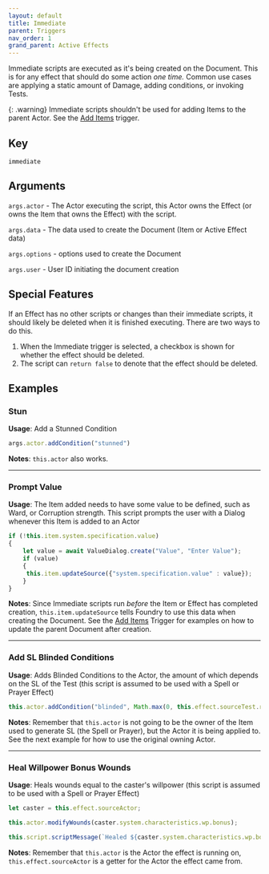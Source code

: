```yaml
---
layout: default
title: Immediate
parent: Triggers
nav_order: 1
grand_parent: Active Effects
---
```

Immediate scripts are executed as it's being created on the Document. This is for any effect that should do some action *one time.* Common use cases are applying a static amount of Damage, adding conditions, or invoking Tests.

{: .warning}
Immediate scripts shouldn't be used for adding Items to the parent Actor. See the [Add Items](./addItems.md) trigger.

## Key
`immediate`

## Arguments 

`args.actor` - The Actor executing the script, this Actor owns the Effect (or owns the Item that owns the Effect) with the script. 

`args.data` - The data used to create the Document (Item or Active Effect data)

`args.options` - options used to create the Document

`args.user` - User ID initiating the document creation

## Special Features

If an Effect has no other scripts or changes than their immediate scripts, it should likely be deleted when it is finished executing. There are two ways to do this. 

1. When the Immediate trigger is selected, a checkbox is shown for whether the effect should be deleted. 
2. The script can `return false` to denote that the effect should be deleted. 

## Examples

### Stun

**Usage**: Add a Stunned Condition

```js
args.actor.addCondition("stunned")
```

**Notes**: `this.actor` also works.

---

### Prompt Value

**Usage**: The Item added needs to have some value to be defined, such as Ward, or Corruption strength. This script prompts the user with a Dialog whenever this Item is added to an Actor

```js
if (!this.item.system.specification.value)
{
    let value = await ValueDialog.create("Value", "Enter Value");
    if (value)
    {
     this.item.updateSource({"system.specification.value" : value});
    }
}
```

**Notes**: Since Immediate scripts run *before* the Item or Effect has completed creation, `this.item.updateSource` tells Foundry to use this data when creating the Document. See the [Add Items](./addItems.md) Trigger for examples on how to update the parent Document after creation. 

---

### Add SL Blinded Conditions

**Usage**: Adds Blinded Conditions to the Actor, the amount of which depends on the SL of the Test (this script is assumed to be used with a Spell or Prayer Effect)

```js
this.actor.addCondition("blinded", Math.max(0, this.effect.sourceTest.result.SL))
```

**Notes**: Remember that `this.actor` is not going to be the owner of the Item used to generate SL (the Spell or Prayer), but the Actor it is being applied to. See the next example for how to use the original owning Actor. 

---

### Heal Willpower Bonus Wounds

**Usage**: Heals wounds equal to the caster's willpower (this script is assumed to be used with a Spell or Prayer Effect)

```js
let caster = this.effect.sourceActor;

this.actor.modifyWounds(caster.system.characteristics.wp.bonus);

this.script.scriptMessage(`Healed ${caster.system.characteristics.wp.bonus} Wounds`);
```

**Notes**: Remember that `this.actor` is the Actor the effect is running on, `this.effect.sourceActor` is a getter for the Actor the effect came from.